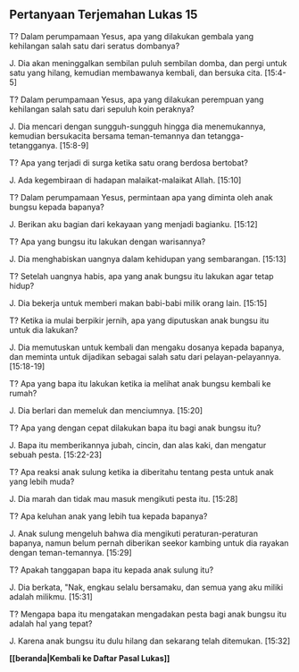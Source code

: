 ## Pertanyaan Terjemahan Lukas 15 ##

T? Dalam perumpamaan Yesus, apa yang dilakukan gembala yang kehilangan salah satu dari seratus dombanya?

J. Dia akan meninggalkan sembilan puluh sembilan domba, dan pergi untuk satu yang hilang, kemudian membawanya kembali, dan bersuka cita. [15:4-5]

T? Dalam perumpamaan Yesus, apa yang dilakukan perempuan yang kehilangan salah satu dari sepuluh koin peraknya?

J. Dia mencari dengan sungguh-sungguh hingga dia menemukannya, kemudian bersukacita bersama teman-temannya dan tetangga-tetangganya. [15:8-9]

T? Apa yang terjadi di surga ketika satu orang berdosa bertobat?

J. Ada kegembiraan di hadapan malaikat-malaikat Allah. [15:10]

T? Dalam perumpamaan Yesus, permintaan apa yang diminta oleh anak bungsu kepada bapanya?

J. Berikan aku bagian dari kekayaan yang menjadi bagianku. [15:12]

T? Apa yang bungsu itu lakukan dengan warisannya?

J. Dia menghabiskan uangnya dalam kehidupan yang sembarangan. [15:13]

T? Setelah uangnya habis, apa yang anak bungsu itu lakukan agar tetap hidup?

J. Dia bekerja untuk memberi makan babi-babi milik orang lain. [15:15]

T? Ketika ia mulai berpikir jernih, apa yang diputuskan anak bungsu itu untuk dia lakukan?

J. Dia memutuskan untuk kembali dan mengaku dosanya kepada bapanya, dan meminta untuk dijadikan sebagai salah satu dari pelayan-pelayannya. [15:18-19]

T? Apa yang bapa itu lakukan ketika ia melihat anak bungsu kembali ke rumah?

J. Dia berlari dan memeluk dan menciumnya. [15:20]

T? Apa yang dengan cepat dilakukan bapa itu bagi anak bungsu itu?

J. Bapa itu memberikannya jubah, cincin, dan alas kaki, dan mengatur sebuah pesta. [15:22-23]

T? Apa reaksi anak sulung ketika ia diberitahu tentang pesta untuk anak yang lebih muda?

J. Dia marah dan tidak mau masuk mengikuti pesta itu. [15:28]

T? Apa keluhan anak yang lebih tua kepada bapanya?

J. Anak sulung mengeluh bahwa dia mengikuti peraturan-peraturan bapanya, namun belum pernah diberikan seekor kambing untuk dia rayakan dengan teman-temannya. [15:29]

T? Apakah tanggapan bapa itu kepada anak sulung itu?

J. Dia berkata, "Nak, engkau selalu bersamaku, dan semua yang aku miliki adalah milikmu. [15:31]

T? Mengapa bapa itu mengatakan mengadakan pesta bagi anak bungsu itu adalah hal yang tepat?

J. Karena anak bungsu itu dulu hilang dan sekarang telah ditemukan. [15:32]

__[[beranda|Kembali ke Daftar Pasal Lukas]]__


